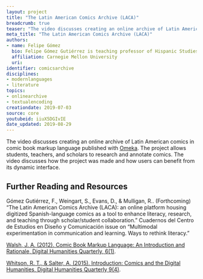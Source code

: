 ```yaml
---
layout: project
title: "The Latin American Comics Archive (LACA)"
breadcrumb: true
teaser: "The video discusses creating an online archive of Latin American comics in comic book markup language."
meta_title: "The Latin American Comics Archive (LACA)"
authors:
- name: Felipe Gómez
  bio: Felipe Gómez Gutiérrez is teaching professor of Hispanic Studies at Carnegie Mellon University, Pittsburgh (USA). He is the author of numerous articles on recent and contemporary Latin American literature, films, and comics, and is the founder and curator of the Latin American Comics Archive (LACA), a digital humanities project. His current work includes the book project entitled “Utopia, Dystopia, and Affect in Recent Latin American Comics.”
  affiliation: Carnegie Mellon University
  uri:
identifier: comicsarchive
disciplines:
- modernlanguages
- literature
topics:
- onlinearchive
- textualencoding
creationdate: 2019-07-03
source: core
youtubeid: iiuX5DGIvIE
date_updated: 2019-08-29
---
```


The video discusses creating an online archive of Latin American comics in comic book markup language published with [Omeka](https://omeka.org/). The project allows students, teachers, and scholars to research and annotate comics. The video discusses how the project was made and how users can benefit from its dynamic interface.

## Further Reading and Resources

Gómez Gutiérrez, F., Weingart, S., Evans, D., & Mulligan, R.. (Forthcoming) “The Latin American Comics Archive (LACA): an online platform housing digitized Spanish-language comics as a tool to enhance literacy, research, and teaching through scholar/student collaboration.” Cuadernos del Centro de Estudios en Diseño y Comunicación issue on “Multimodal experimentation in communication and learning. Ways to rethink literacy.”

[Walsh, J. A. (2012). Comic Book Markup Language: An Introduction and Rationale, Digital Humanities Quarterly, 6(1)](http://www.digitalhumanities.org/dhq/vol/6/1/000117/000117.html).

[Whitson, R. T., & Salter, A. (2015). Introduction: Comics and the Digital Humanities, Digital Humanities Quarterly 9(4)](http://www.digitalhumanities.org/dhq/vol/9/4/000210/000210.html).

